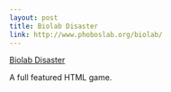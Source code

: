 ```yaml
--- 
layout: post
title: Biolab Disaster
link: http://www.phoboslab.org/biolab/
---
```

<a href="http://www.phoboslab.org/biolab/">Biolab Disaster</a>

<p>A full featured HTML game.</p>
